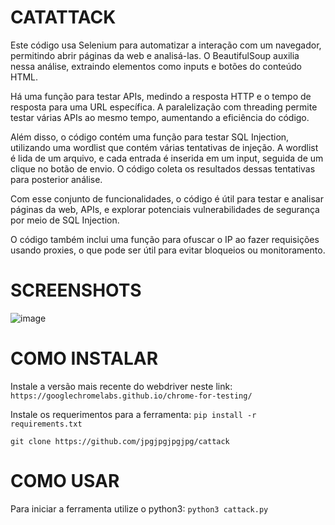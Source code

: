 # CATATTACK

Este código usa Selenium para automatizar a interação com um navegador, permitindo abrir páginas da web e analisá-las. O BeautifulSoup auxilia nessa análise, extraindo elementos como inputs e botões do conteúdo HTML.

Há uma função para testar APIs, medindo a resposta HTTP e o tempo de resposta para uma URL específica. A paralelização com threading permite testar várias APIs ao mesmo tempo, aumentando a eficiência do código.

Além disso, o código contém uma função para testar SQL Injection, utilizando uma wordlist que contém várias tentativas de injeção. A wordlist é lida de um arquivo, e cada entrada é inserida em um input, seguida de um clique no botão de envio. O código coleta os resultados dessas tentativas para posterior análise.

Com esse conjunto de funcionalidades, o código é útil para testar e analisar páginas da web, APIs, e explorar potenciais vulnerabilidades de segurança por meio de SQL Injection.

O código também inclui uma função para ofuscar o IP ao fazer requisições usando proxies, o que pode ser útil para evitar bloqueios ou monitoramento.

# SCREENSHOTS

![image](https://github.com/jpgjpgjpgjpg/cattack/assets/163206473/48ba4d23-f6ab-4045-8a8c-0150364e0c9d)

# COMO INSTALAR

Instale a versão mais recente do webdriver neste link:
`https://googlechromelabs.github.io/chrome-for-testing/`

Instale os requerimentos para a ferramenta:
`pip install -r requirements.txt`

`git clone https://github.com/jpgjpgjpgjpg/cattack`

# COMO USAR
Para iniciar a ferramenta utilize o python3:
`python3 cattack.py`
